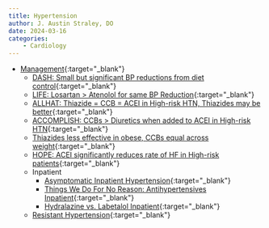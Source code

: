 ```yaml
---
title: Hypertension
author: J. Austin Straley, DO
date: 2024-03-16
categories:
    - Cardiology
---
```

- [Management](https://pubmed.ncbi.nlm.nih.gov/29146535/){:target="_blank"}
    - [DASH: Small but significant BP reductions from diet control](http://www.ncbi.nlm.nih.gov/pubmed/9099655){:target="_blank"}
    - [LIFE: Losartan > Atenolol for same BP Reduction](https://pubmed.ncbi.nlm.nih.gov/11937179/){:target="_blank"}
    - [ALLHAT: Thiazide = CCB = ACEI in High-risk HTN, Thiazides may be better](https://pubmed.ncbi.nlm.nih.gov/12479763/){:target="_blank"}
    - [ACCOMPLISH: CCBs > Diuretics when added to ACEI in High-risk HTN](https://pubmed.ncbi.nlm.nih.gov/19052124/){:target="_blank"}
    - [Thiazides less effective in obese, CCBs equal across weight](https://pubmed.ncbi.nlm.nih.gov/23219284/){:target="_blank"}
    - [HOPE: ACEI significantly reduces rate of HF in High-risk patients](https://pubmed.ncbi.nlm.nih.gov/12628949/){:target="_blank"}
    - Inpatient
        - [Asymptomatic Inpatient Hypertension](https://pubmed.ncbi.nlm.nih.gov/30811320/){:target="_blank"}
        - [Things We Do For No Reason: Antihypertensives Inpatient](https://shmpublications.onlinelibrary.wiley.com/doi/10.1002/jhm.13185){:target="_blank"}
        - [Hydralazine vs. Labetalol Inpatient](https://www.ncbi.nlm.nih.gov/pmc/articles/PMC8673377/){:target="_blank"}
    - [Resistant Hypertension](https://pubmed.ncbi.nlm.nih.gov/27895136/){:target="_blank"}